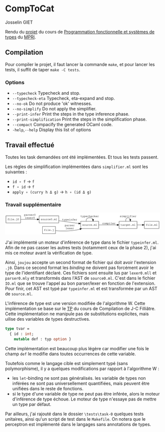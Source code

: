 CompToCat
=========

Josselin GIET

Rendu du
[projet](https://gitlab.inria.fr/fpottier/mpri-2.4-public/blob/master/project/2018-2019/sujet.pdf)
 du cours de
[Programmation fonctionnelle et systèmes de
types](https://gitlab.inria.fr/fpottier/mpri-2.4-public) du
[MPRI](https://wikimpri.dptinfo.ens-cachan.fr/doku.php).



Compilation
-----------

Pour compiler le projet, il faut lancer la commande `make`, et pour lancer les
tests, il suffit de taper `make -C tests`.


### Options

*  `--typecheck`             Typecheck and stop.
*  `--typecheck-eta`         Typecheck, eta-expand and stop.
*  `--no-ok`                 Do not produce 'ok' witnesses.
*  `--no-simplify`           Do not apply the simplifier.
*  `--print-infer`           Print the steps in the type inference phase.
*  `--print-simplification`  Print the steps in the simplification phase.
*  `--compact`               Compacify the generated OCaml code.
*  `-help`,`--help`          Display this list of options


Travail effectué
----------------

Toutes les task demandées ont été implémentées.
Et tous les tests passent.

Les règles de simplification implémentées dans `simplifier.ml` sont les suivantes :
  - `id ∘ f` -> `f`
  - `f ∘ id` -> `f`
  - `apply ∘ (curry h Δ g)` -> `h ∘ (id Δ g)`

### Travail supplémentaire

![fonctionnement](graph.svg)

J'ai implémenté un moteur d'inférence de type dans le fichier `typeinfer.ml`.
Afin de ne pas casser les autres tests (notamment ceux de la phase 2), j'ai mis
ce moteur avant la vérification de type.

Ainsi, `joujou` accepte un second format de fichier qui doit avoir l'extension
`.j0`. Dans ce second format les *binding* ne doivent pas forcément avoir le
type de l'identifiant déclaré.
Ces fichiers sont ensuite lus par `lexer0.mll` et `parser0.mly` et transformés
dans l'AST de `source0.ml`. C'est dans le fichier `IO.ml` que se trouve l'appel
au bon parser/lexer en fonction de l'extension.
Pour finir, cet AST est typé par `typeinfer.ml` et est transformée par un AST de
`source.ml`.

L'inférence de type est une version modifiée de l'algorithme W.
Cette implémentation se base sur le
[TP](https://www.lri.fr/~filliatr/ens/compil/td/4/index.html) du cours de
Compilation de J-C Filliâtre. Cette implémentation ne manipule pas de
substitutions explicites, mais uilise des variables de types destructives.

```ocaml
type tvar =
  { id : int;
    mutable def : typ option }
```

Cette implémentation est beaucoup plus légère car modifier une fois le champ
`def` le modifie dans toutes occurrences de cette variable.

Toutefois comme le langage cible est simplement typé (sans polymorphisme), il y
a quelques modifications par rapport à l'algorithme W :
- les `let`-binding ne sont pas généralisés. les variable de types non inférées
  ne sont pas universellement quantifiées, mais peuvent être unifiées dans le
  reste de fonctions.
- si le type d'une variable de type ne peut pas être inférée, alors le moteur
  d'inférence de type échoue. Le moteur de type n'essaye pas de mettre un type
  par défaut.

Par ailleurs, j'ai rajouté dans le dossier `\tests\task-0` quelques tests
unitaires, ainsi qu'un script de test dans le `Makefile`. On notera que le
perceptron est implémenté dans le langages sans annotations de types.

